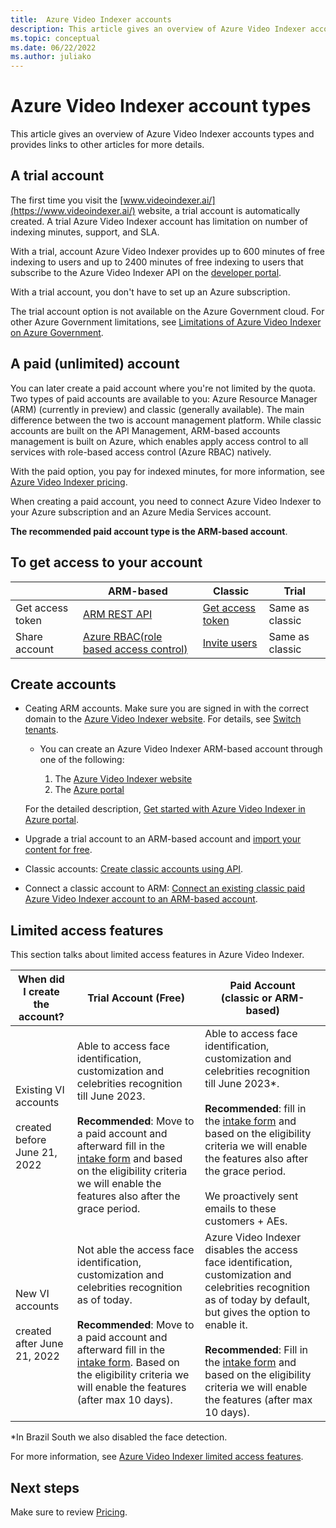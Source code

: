 ```yaml
---
title:  Azure Video Indexer accounts  
description: This article gives an overview of Azure Video Indexer accounts and provides links to other articles for more details.
ms.topic: conceptual
ms.date: 06/22/2022
ms.author: juliako
---
```


# Azure Video Indexer account types

This article gives an overview of Azure Video Indexer accounts types and provides links to other articles for more details.

## A trial account

The first time you visit the [www.videoindexer.ai/](https://www.videoindexer.ai/) website, a trial account is automatically created. A trial Azure Video Indexer account has limitation on number of indexing minutes, support, and SLA.

With a trial, account Azure Video Indexer provides up to 600 minutes of free indexing to users and up to 2400 minutes of free indexing to users that subscribe to the Azure Video Indexer API on the [developer portal](https://aka.ms/avam-dev-portal).

With a trial account, you don't have to set up an Azure subscription.

The trial account option is not available on the Azure Government cloud. For other Azure Government limitations, see [Limitations of Azure Video Indexer on Azure Government](connect-to-azure.md#limitations-of-azure-video-indexer-on-azure-government).

## A paid (unlimited) account

You can later create a paid account where you're not limited by the quota. Two types of paid accounts are available to you: Azure Resource Manager (ARM) (currently in preview) and classic (generally available). The main difference between the two is account management platform. While classic accounts are built on the API Management, ARM-based accounts management is built on Azure, which enables apply access control to all services with role-based access control (Azure RBAC) natively.

With the paid option, you pay for indexed minutes, for more information, see [Azure Video Indexer pricing](https://azure.microsoft.com/pricing/details/video-indexer/).

When creating a paid account, you need to connect Azure Video Indexer to your Azure subscription and an Azure Media Services account. 

**The recommended paid account type is the ARM-based account**.

## To get access to your account

|   | ARM-based |Classic| Trial|
|---|---|---|---|
|Get access token | [ARM REST API](https://aka.ms/avam-arm-api) |[Get access token](https://api-portal.videoindexer.ai/api-details#api=Operations&operation=Get-Account-Access-Token)|Same as classic
|Share account| [Azure RBAC(role based access control)](../role-based-access-control/overview.md)| [Invite users](invite-users.md) |Same as classic

## Create accounts

* Ceating ARM accounts. Make sure you are signed in with the correct domain to the [Azure Video Indexer website](https://www.videoindexer.ai/). For details, see [Switch tenants](switch-tenants-portal.md).  

    * You can create an Azure Video Indexer ARM-based account through one of the following:
    
      1. The [Azure Video Indexer website](https://aka.ms/vi-portal-link)
      2. The [Azure portal](https://portal.azure.com/#home)
      
    For the detailed description, [Get started with Azure Video Indexer in Azure portal](create-account-portal.md).
* Upgrade a trial account to an ARM-based account and [import your content for free](import-content-from-trial.md).  
* Classic accounts: [Create classic accounts using API](https://api-portal.videoindexer.ai/api-details#api=Operations&operation=Create-Paid-Account).
* Connect a classic account to ARM: [Connect an existing classic paid Azure Video Indexer account to an ARM-based account](connect-classic-account-to-arm.md).

## Limited access features

This section talks about limited access features in Azure Video Indexer.

|When did I create the account?|Trial Account (Free)|	Paid Account <br/>(classic or ARM-based)|
|---|---|---|
|Existing VI accounts <br/><br/>created before June 21, 2022|Able to access face identification, customization and celebrities recognition till June 2023. <br/><br/>**Recommended**: Move to a paid account and afterward fill in the [intake form](https://aka.ms/facerecognition) and based on the eligibility criteria we will enable the features also after the grace period. |Able to access face identification, customization and celebrities recognition till June 2023\*.<br/><br/>**Recommended**: fill in the [intake form](https://aka.ms/facerecognition) and based on the eligibility criteria we will enable the features also after the grace period. <br/><br/>We proactively sent emails to these customers + AEs.|
|New VI accounts <br/><br/>created after June 21, 2022	|Not able the access face identification, customization and celebrities recognition as of today. <br/><br/>**Recommended**: Move to a paid account and afterward fill in the [intake form](https://aka.ms/facerecognition). Based on the eligibility criteria we will enable the features (after max 10 days).|Azure Video Indexer disables the access face identification, customization and celebrities recognition as of today by default, but gives the option to enable it. <br/><br/>**Recommended**: Fill in the [intake form](https://aka.ms/facerecognition) and based on the eligibility criteria we will enable the features (after max 10 days).|

\*In Brazil South we also disabled the face detection.

For more information, see [Azure Video Indexer limited access features](limited-access-features.md).

## Next steps

Make sure to review [Pricing](https://azure.microsoft.com/pricing/details/video-indexer/).
